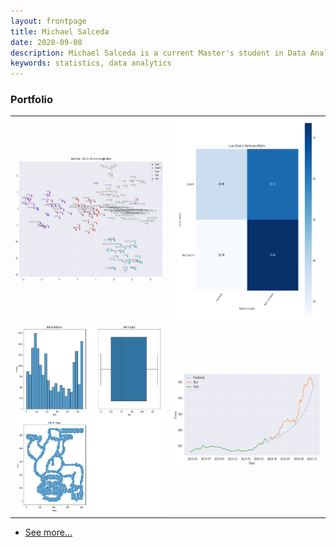 ```yaml
---
layout: frontpage
title: Michael Salceda
date: 2020-09-08
description: Michael Salceda is a current Master's student in Data Analytics at The George Washington University
keywords: statistics, data analytics
---
```


### <a name="Portfolio"></a>Portfolio

<table class="wide">
<tr>
    <td class="left">
        <a href="pages/portfolio_pages/seas6401_final_project.html">
            <img src="assets/pics/portfolio_pics/seas6401_final_project.png" alt="SEAS 6401 Word2Vec Graph" title="SEAS 6401 Word2Vec Graph" style="width:350px;height:200px;"/>
        </a>
    </td>
    <td class="right">
        <a href="pages/portfolio_pages/seas6401_hw3_capstone.html">
            <img src="assets/pics/portfolio_pics/seas6401_hw3_capstone.png" alt="SEAS 6401 HW3 Confusion Matrix" title="SEAS 6401 HW3 Confusion Matrix" style="width:325px;height:325px;"/>
        </a>
    </td>
</tr>
<tr>
    <td class="left">
        <a href="pages/portfolio_pages/emse6574_hw4_gorilla.html">
            <img src="assets/pics/portfolio_pics/emse6574_hw4_data_pitfalls.png" alt="EMSE 6574 Gorilla" title="EMSE 6574 Gorilla" style="width:325px;height:300px;"/>
        </a>
    </td>
    <td class="right">
        <a href="pages/portfolio_pages/emse6574_hw9_timeseries.html">
            <img src="assets/pics/portfolio_pics/emse6574_hw9_timeseries.png" alt="EMSE 6574 Time Series Analysis" title="EMSE 6574 Time Series Analysis" style="width:350px;height:150px;"/>
        </a>
    </td>
</tr>
</table>

<div class="navbar">
    <div class="navbar-inner">
        <ul class="nav">
            <li><a href="morefigs.html">See more...</a></li>
        </ul>
    </div>
</div>
